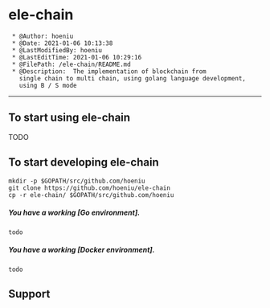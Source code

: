 <!--
 * @Author: hoeniu
 * @Date: 2021-01-06 10:13:38
 * @LastModifiedBy: hoeniu
 * @LastEditTime: 2021-01-06 10:29:16
 * @FilePath: /ele-chain/README.md
 * @Description: 
-->
# ele-chain 

```
 * @Author: hoeniu
 * @Date: 2021-01-06 10:13:38
 * @LastModifiedBy: hoeniu
 * @LastEditTime: 2021-01-06 10:29:16
 * @FilePath: /ele-chain/README.md
 * @Description:  The implementation of blockchain from     
   single chain to multi chain, using golang language development, 
   using B / S mode
 ```
----

## To start using ele-chain

TODO

## To start developing ele-chain 

```
mkdir -p $GOPATH/src/github.com/hoeniu
git clone https://github.com/hoeniu/ele-chain
cp -r ele-chain/ $GOPATH/src/github.com/hoeniu
```
##### You have a working [Go environment].

```
todo
```

##### You have a working [Docker environment].

```
todo
```
## Support

